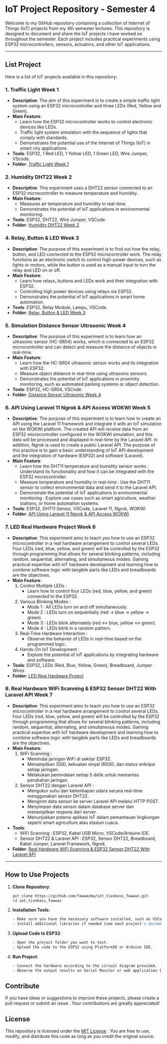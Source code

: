 # IoT Project Repository - Semester 4

Welcome to my GitHub repository containing a collection of Internet of Things (IoT) projects from my 4th semester lectures. This repository is designed to document and share the IoT projects I have worked on throughout the semester. Each project includes practical experiments using ESP32 microcontrollers, sensors, actuators, and other IoT applications.

---

## List Project

Here is a list of IoT projects available in this repository:

### 1. **Traffic Light Week 1**
   - **Descriptive**: The aim of this experiment is to create a simple traffic light system using an ESP32 microcontroller and three LEDs (Red, Yellow and Green).
   - **Main Feature**:
     - Learn how the ESP32 microcontroller works to control electronic devices like LEDs.
     - Traffic light system simulation with the sequence of lights that comply with standards.
     - Demonstrates the potential use of the Internet of Things (IoT) in smart city applications.
   - **Tools**: ESP32, 1 Red LED, 1 Yellow LED, 1 Green LED, Wire Jumper, VScode.
   - **Folder**: [Traffic Light Week 1](https://github.com/fawwazmw/iot_tivokasi_fawwaz/tree/main/Traffic%20Light%20Minggu%201)

### 2. **Humidity DHT22 Week 2**
   - **Descriptive**: This experiment uses a DHT22 sensor connected to an ESP32 microcontroller to measure temperature and humidity.
   - **Main Feature**:
     - Measures air temperature and humidity in real-time.
     - Demonstrates the potential of IoT applications in environmental monitoring.
   - **Tools**: ESP32, DHT22, Wire Jumper, VSCode.
   - **Folder**: [Humidity DHT22 Week 2](https://github.com/fawwazmw/iot_tivokasi_fawwaz/tree/main/Humidity%20DHT22%20Minggu%202)

### 4. **Relay, Button & LED Week 3**
   - **Descriptive**: The purpose of this experiment is to find out how the relay, button, and LED connected to the ESP32 microcontroller work. The relay functions as an electronic switch to control high-power devices, such as lights or motors, while the button is used as a manual input to turn the relay and LED on or off.
   - **Main Feature**:
     - Learn how relays, buttons and LEDs work and their integration with ESP32.
     - Controlling high power devices using relays via ESP32.
     - Demonstrates the potential of IoT applications in smart home automation.
   - **Tools**: ESP32, Relay Module, Lampu, VSCode.
   - **Folder**: [Relay, Button & LED Week 3](https://github.com/fawwazmw/iot_tivokasi_fawwaz/tree/main/Simulation%20Relay%20Button%20LED%20Minggu%203)

### 5. **Simulation Distance Sensor Ultrasonic Week 4**
   - **Descriptive**: The purpose of this experiment is to learn how an ultrasonic sensor (HC-SR04) works, which is connected to an ESP32 microcontroller and can detect and measure the distance of objects in real-time.
   - **Main Feature**:
     - Learn how the HC-SR04 ultrasonic sensor works and its integration with ESP32.
     - Measure object distance in real-time using ultrasonic sensors.
     - Demonstrates the potential of IoT applications in proximity monitoring, such as automated parking systems or object detection.
   - **Tools**: ESP32, HC-SR04, VSCode.
   - **Folder**: [Distance Sensor Ultrasonic Week 4](https://github.com/fawwazmw/iot_tivokasi_fawwaz/tree/main/Project%20Ultrasonic%20Sensor%20Minggu%204)

### 6. **API Using Laravel 11 Ngrok & API Access WOKWI Week 5**
   - **Descriptive**: The purpose of this experiment is to learn how to create an API using the Laravel 11 framework and integrate it with an IoT simulation on the WOKWI platform. The created API will receive data from an ESP32 microcontroller configured in the WOKWI simulation, and this data will be processed and displayed in real-time by the Laravel API. In addition, Ngrok is used to create a public Laravel API. The purpose of this practice is to gain a basic understanding of IoT API development and the integration of hardware (ESP32) and software (Laravel).
   - **Main Feature**:
     - Learn how the DHT11 temperature and humidity sensor works : Understand its functionality and how it can be integrated with the ESP32 microcontroller.
     - Measure temperature and humidity in real-time : Use the DHT11 sensor to collect environmental data and send it to the Laravel API.
     - Demonstrate the potential of IoT applications in environmental monitoring : Explore use cases such as smart agriculture, weather stations, or home automation systems.
   - **Tools**: ESP32, DHT11 Sensor, VSCode, Laravel 11, Ngrok, WOKWI
   - **Folder**: [API Using Laravel 11 Ngrok & API Access WOKWI](https://github.com/fawwazmw/iot_tivokasi_fawwaz/tree/main/API%20Using%20Laravel%2011%20Ngrok%20%26%20API%20Access%20WOKWI%20Minggu%205)

### 7. **LED Real Hardware Project Week 6**
   - **Descriptive**: This experiment aims to teach you how to use an ESP32 microcontroller in a real hardware arrangement to control several LEDs.  Four LEDs (red, blue, yellow, and green) will be controlled by the ESP32 through programming that allows for several blinking patterns, including random, sequential, alternating, and simultaneous modes.  Gaining practical expertise with IoT hardware development and learning how to combine software logic with tangible parts like LEDs and breadboards are the objectives.
   - **Main Feature**:
      1. Control Multiple LEDs :
         - Learn how to control four LEDs (red, blue, yellow, and green) connected to the ESP32.
      2. Various Blinking Modes :
         - Mode 1 : All LEDs turn on and off simultaneously.
         - Mode 2 : LEDs turn on sequentially (red → blue → yellow → green).
         - Mode 3 : LEDs blink alternately (red ↔ blue, yellow ↔ green).
         - Mode 4 : LEDs blink in a random pattern.
      3. Real-Time Hardware Interaction :
         - Observe the behavior of LEDs in real-time based on the programmed logic.
      4. Hands-On IoT Development :
         - Explore the potential of IoT applications by integrating hardware and software.
   - **Tools**: ESP32, LEDs (Red, Blue, Yellow, Green), Breadboard, Jumper Wires
   - **Folder**: [LED Real Hardware Project](https://github.com/fawwazmw/iot_tivokasi_fawwaz/tree/main/LED%20Real%20Hardware%20Project%20Minggu%206)

### 8. **Real Hardware WiFi Scanning & ESP32 Sensor DHT22 With Laravel API Week 7**
   - **Descriptive**: This experiment aims to teach you how to use an ESP32 microcontroller in a real hardware arrangement to control several LEDs.  Four LEDs (red, blue, yellow, and green) will be controlled by the ESP32 through programming that allows for several blinking patterns, including random, sequential, alternating, and simultaneous modes.  Gaining practical expertise with IoT hardware development and learning how to combine software logic with tangible parts like LEDs and breadboards are the objectives.
   - **Main Feature**:
      1. WiFi Scanning :
         - Memindai jaringan WiFi di sekitar ESP32.
         - Menampilkan SSID, kekuatan sinyal (RSSI), dan status enkripsi setiap jaringan.
         - Melakukan pemindaian setiap 5 detik untuk memantau perubahan jaringan.
      2. Sensor DHT22 dengan Laravel API :
         - Mengukur suhu dan kelembapan udara secara real-time menggunakan sensor DHT22.
         - Mengirim data sensor ke server Laravel API melalui HTTP POST.
         - Menyimpan data sensor dalam database server dan menampilkan respons dari server.
         - Menunjukkan potensi aplikasi IoT dalam pemantauan lingkungan seperti smart agriculture atau stasiun cuaca.
   - **Tools**:
      - WiFi Scanning : ESP32, Kabel USB Micro, VSCode/Arduino IDE.
      - Sensor DHT22 & Laravel API : ESP32, Sensor DHT22, Breadboard, Kabel Jumper, Laravel Framework, Ngrok.
   - **Folder**: [Real Hardware WiFi Scanning & ESP32 Sensor DHT22 With Laravel API](https://github.com/fawwazmw/iot_tivokasi_fawwaz/tree/main/LED%20Real%20Hardware%20Project%20Minggu%206)

---

## How to Use Projects

1. **Clone Repository**:
   ```bash
   git clone https://github.com/fawwazmw/iot_tivokasi_fawwaz.git
   cd iot_tivokasi_fawwaz
   ```

2. **Installation Tools**:
   ```bash
   - Make sure you have the necessary software installed, such as VSCode and PlatformIO.
   - Install additional libraries if needed (see each project's documentation).
   ```

3. **Upload Code to ESP32**:
   ```bash
   - Open the project folder you want to test.
   - Upload the code to the ESP32 using PlatformIO or Arduino IDE.
   ```

4. **Run Project**:
   ```bash
   - Connect the hardware according to the circuit diagram provided.
   - Observe the output results on Serial Monitor or web application (if available).
   ```

## Contribute

If you have ideas or suggestions to improve these projects, please create a pull request or submit an issue . Your contributions are greatly appreciated!

## License

This repository is licensed under the [MIT License](https://opensource.org/license/MIT) . You are free to use, modify, and distribute this code as long as you credit the original source.